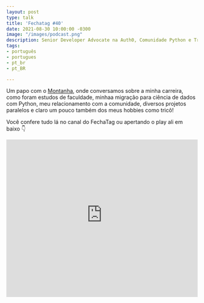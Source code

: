 ```yaml
---
layout: post
type: talk
title: 'Fechatag #40'
date: 2021-08-30 10:00:00 -0300
image: "/images/podcast.png"
description: Senior Developer Advocate na Auth0, Comunidade Python e Tricô
tags:
- português
- portugues
- pt_br
- pt_BR

---
```


Um papo com o [Montanha](https://twitter.com/femontanha), onde conversamos sobre a minha carreira, como foram estudos de faculdade, minhaa migração para ciência de dados com Python, meu relacionamento com a comunidade, diversos projetos paralelos e claro um pouco também dos meus hobbies como tricô!

Você confere tudo lá no canal do FechaTag ou apertando o play ali em baixo 👇

<iframe width="100%" height="415" src="https://www.youtube-nocookie.com/embed/M6guSKTP92U" title="YouTube video player" frameborder="0" allow="accelerometer; autoplay; clipboard-write; encrypted-media; gyroscope; picture-in-picture" allowfullscreen></iframe>